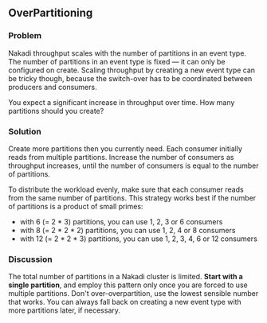 
## OverPartitioning

### Problem

Nakadi throughput scales with the number of partitions in an event type. The number of partitions in an event type is fixed &mdash; it can only be configured on create. Scaling throughput by creating a new event type can be tricky though, because the switch-over has to be coordinated between producers and consumers.

You expect a significant increase in throughput over time. How many partitions should you create?

### Solution

Create more partitions then you currently need. Each consumer initially reads from multiple partitions. Increase the number of consumers as throughput increases, until the number of consumers is equal to the number of partitions.

To distribute the workload evenly, make sure that each consumer reads from the same number of partitions. This strategy works best if the number of partitions is a product of small primes:

 - with 6 (= 2 * 3) partitions, you can use 1, 2, 3 or 6 consumers
 - with 8 (= 2 * 2 * 2) partitions, you can use 1, 2, 4 or 8 consumers
 - with 12 (= 2 * 2 * 3) partitions, you can use 1, 2, 3, 4, 6 or 12 consumers

### Discussion

The total number of partitions in a Nakadi cluster is limited. **Start with a single partition**, and employ this pattern only once you are forced to use multiple partitions. Don't over-overpartition, use the lowest sensible number that works. You can always fall back on creating a new event type with more partitions later, if necessary.



